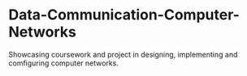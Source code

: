 # Data-Communication-Computer-Networks
Showcasing coursework and project in designing, implementing and comfiguring computer networks.
